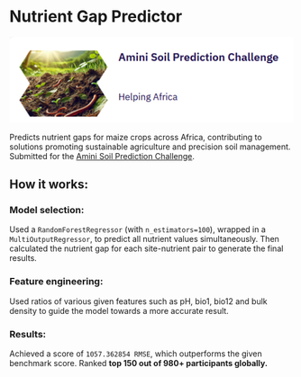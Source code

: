 # Nutrient Gap Predictor
![banner](https://raw.githubusercontent.com/faiiyad/Nutrient-Gap-Predictor/refs/heads/main/images/Banner_amini.png)

Predicts nutrient gaps for maize crops across Africa, contributing to solutions promoting sustainable agriculture and precision soil management.
Submitted for the <a href='https://zindi.africa/competitions/amini-soil-prediction-challenge'>Amini Soil Prediction Challenge</a>.

## How it works:
### Model selection:
Used a `RandomForestRegressor` (with `n_estimators=100`), wrapped in a `MultiOutputRegressor`, to predict all nutrient values simultaneously. Then calculated the nutrient gap for each site-nutrient pair to generate the final results.
### Feature engineering:
Used ratios of various given features such as pH, bio1, bio12 and bulk density to guide the model towards a more accurate result.
### Results:
Achieved a score of `1057.362854 RMSE`, which outperforms the given benchmark score. Ranked **top 150 out of 980+ participants globally.**
